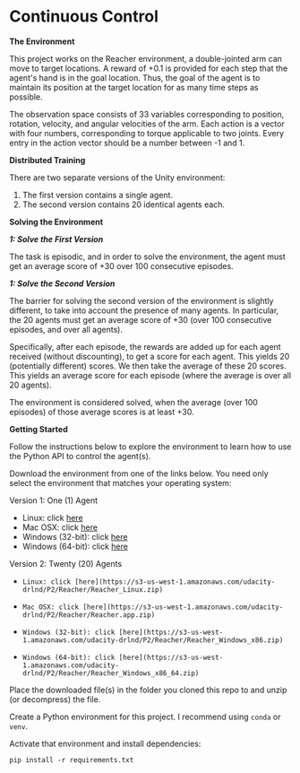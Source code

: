 # Continuous Control

**The Environment**

This project works on the Reacher environment, a double-jointed arm can move to target locations. A reward of +0.1 is provided for each step that the agent's hand is in the goal location. Thus, the goal of the agent is to maintain its position at the target location for as many time steps as possible.

The observation space consists of 33 variables corresponding to position, rotation, velocity, and angular velocities of the arm. Each action is a vector with four numbers, corresponding to torque applicable to two joints. Every entry in the action vector should be a number between -1 and 1.

**Distributed Training**

There are two separate versions of the Unity environment:

1. The first version contains a single agent.
2. The second version contains 20 identical agents each.

**Solving the Environment**

_**1: Solve the First Version**_

The task is episodic, and in order to solve the environment, the agent must get an average score of +30 over 100 consecutive episodes.

_**1: Solve the Second Version**_

The barrier for solving the second version of the environment is slightly different, to take into account the presence of many agents. In particular, the 20 agents must get an average score of +30 (over 100 consecutive episodes, and over all agents). 

Specifically, after each episode, the rewards are added up for each agent received (without discounting), to get a score for each agent. This yields 20 (potentially different) scores. We then take the average of these 20 scores. This yields an average score for each episode (where the average is over all 20 agents).

The environment is considered solved, when the average (over 100 episodes) of those average scores is at least +30. 

**Getting Started**

Follow the instructions below to explore the environment to learn how to use the Python API to control the agent(s).

Download the environment from one of the links below. You need only select the environment that matches your operating system:

Version 1: One (1) Agent

* Linux: click [here](https://s3-us-west-1.amazonaws.com/udacity-drlnd/P2/Reacher/one_agent/Reacher_Linux.zip)
* Mac OSX: click [here](https://s3-us-west-1.amazonaws.com/udacity-drlnd/P2/Reacher/one_agent/Reacher.app.zip)
* Windows (32-bit): click [here](https://s3-us-west-1.amazonaws.com/udacity-drlnd/P2/Reacher/one_agent/Reacher_Windows_x86.zip)
* Windows (64-bit): click [here](https://s3-us-west-1.amazonaws.com/udacity-drlnd/P2/Reacher/one_agent/Reacher_Windows_x86_64.zip)

Version 2: Twenty (20) Agents

*     Linux: click [here](https://s3-us-west-1.amazonaws.com/udacity-drlnd/P2/Reacher/Reacher_Linux.zip)
*     Mac OSX: click [here](https://s3-us-west-1.amazonaws.com/udacity-drlnd/P2/Reacher/Reacher.app.zip)
*     Windows (32-bit): click [here](https://s3-us-west-1.amazonaws.com/udacity-drlnd/P2/Reacher/Reacher_Windows_x86.zip)
*     Windows (64-bit): click [here](https://s3-us-west-1.amazonaws.com/udacity-drlnd/P2/Reacher/Reacher_Windows_x86_64.zip)


Place the downloaded file(s) in the folder you cloned this repo to and unzip (or decompress) the file.

Create a Python environment for this project. I recommend using `conda` or `venv`.

Activate that environment and install dependencies:

`pip install -r requirements.txt`
